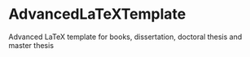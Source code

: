 # AdvancedLaTeXTemplate
Advanced LaTeX template for books, dissertation, doctoral thesis and master thesis
